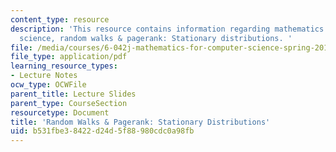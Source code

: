 ```yaml
---
content_type: resource
description: 'This resource contains information regarding mathematics for computer
  science, random walks & pagerank: Stationary distributions. '
file: /media/courses/6-042j-mathematics-for-computer-science-spring-2015/b531fbe38422d24d5f88980cdc0a98fb_MIT6_042JS15_StatinaryDist.pdf
file_type: application/pdf
learning_resource_types:
- Lecture Notes
ocw_type: OCWFile
parent_title: Lecture Slides
parent_type: CourseSection
resourcetype: Document
title: 'Random Walks & Pagerank: Stationary Distributions'
uid: b531fbe3-8422-d24d-5f88-980cdc0a98fb
---
```

